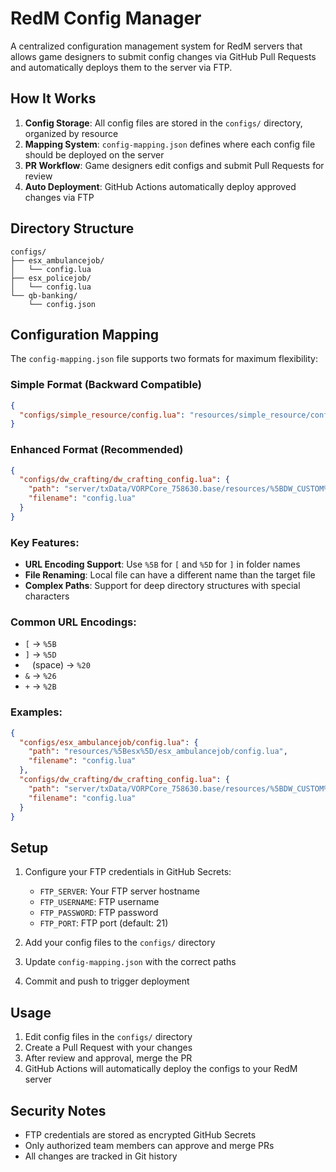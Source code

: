 # RedM Config Manager

A centralized configuration management system for RedM servers that allows game designers to submit config changes via GitHub Pull Requests and automatically deploys them to the server via FTP.

## How It Works

1. **Config Storage**: All config files are stored in the `configs/` directory, organized by resource
2. **Mapping System**: `config-mapping.json` defines where each config file should be deployed on the server
3. **PR Workflow**: Game designers edit configs and submit Pull Requests for review
4. **Auto Deployment**: GitHub Actions automatically deploy approved changes via FTP

## Directory Structure

```
configs/
├── esx_ambulancejob/
│   └── config.lua
├── esx_policejob/
│   └── config.lua
└── qb-banking/
    └── config.json
```

## Configuration Mapping

The `config-mapping.json` file supports two formats for maximum flexibility:

### Simple Format (Backward Compatible)
```json
{
  "configs/simple_resource/config.lua": "resources/simple_resource/config.lua"
}
```

### Enhanced Format (Recommended)
```json
{
  "configs/dw_crafting/dw_crafting_config.lua": {
    "path": "server/txData/VORPCore_758630.base/resources/%5BDW_CUSTOM%5D/dw_crafting/config.lua",
    "filename": "config.lua"
  }
}
```

### Key Features:
- **URL Encoding Support**: Use `%5B` for `[` and `%5D` for `]` in folder names
- **File Renaming**: Local file can have a different name than the target file
- **Complex Paths**: Support for deep directory structures with special characters

### Common URL Encodings:
- `[` → `%5B`
- `]` → `%5D` 
- ` ` (space) → `%20`
- `&` → `%26`
- `+` → `%2B`

### Examples:
```json
{
  "configs/esx_ambulancejob/config.lua": {
    "path": "resources/%5Besx%5D/esx_ambulancejob/config.lua",
    "filename": "config.lua"
  },
  "configs/dw_crafting/dw_crafting_config.lua": {
    "path": "server/txData/VORPCore_758630.base/resources/%5BDW_CUSTOM%5D/dw_crafting/config.lua", 
    "filename": "config.lua"
  }
}
```

## Setup

1. Configure your FTP credentials in GitHub Secrets:
   - `FTP_SERVER`: Your FTP server hostname
   - `FTP_USERNAME`: FTP username
   - `FTP_PASSWORD`: FTP password
   - `FTP_PORT`: FTP port (default: 21)

2. Add your config files to the `configs/` directory
3. Update `config-mapping.json` with the correct paths
4. Commit and push to trigger deployment

## Usage

1. Edit config files in the `configs/` directory
2. Create a Pull Request with your changes
3. After review and approval, merge the PR
4. GitHub Actions will automatically deploy the configs to your RedM server

## Security Notes

- FTP credentials are stored as encrypted GitHub Secrets
- Only authorized team members can approve and merge PRs
- All changes are tracked in Git history
